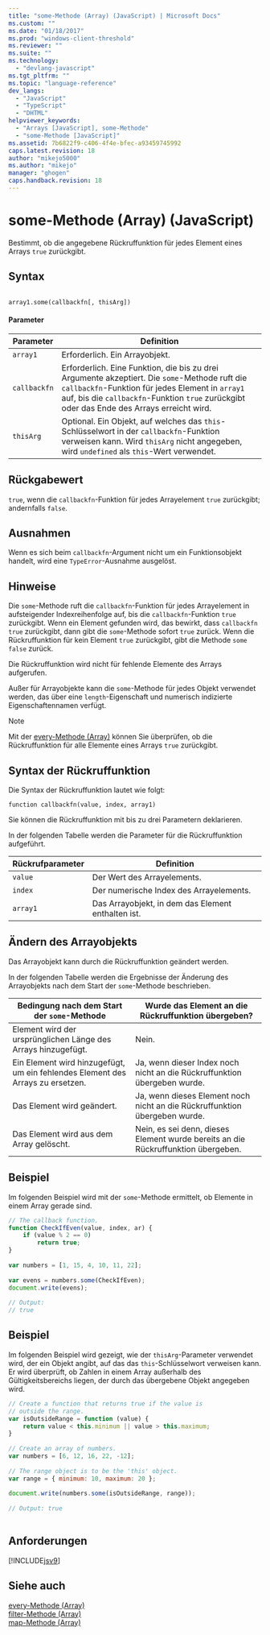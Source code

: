 ```yaml
---
title: "some-Methode (Array) (JavaScript) | Microsoft Docs"
ms.custom: ""
ms.date: "01/18/2017"
ms.prod: "windows-client-threshold"
ms.reviewer: ""
ms.suite: ""
ms.technology: 
  - "devlang-javascript"
ms.tgt_pltfrm: ""
ms.topic: "language-reference"
dev_langs: 
  - "JavaScript"
  - "TypeScript"
  - "DHTML"
helpviewer_keywords: 
  - "Arrays [JavaScript], some-Methode"
  - "some-Methode [JavaScript]"
ms.assetid: 7b6822f9-c406-4f4e-bfec-a93459745992
caps.latest.revision: 18
author: "mikejo5000"
ms.author: "mikejo"
manager: "ghogen"
caps.handback.revision: 18
---
```

# some-Methode (Array) (JavaScript)
Bestimmt, ob die angegebene Rückruffunktion für jedes Element eines Arrays `true` zurückgibt.  
  
## Syntax  
  
```  
  
array1.some(callbackfn[, thisArg])  
```  
  
#### Parameter  
  
|Parameter|Definition|  
|---------------|----------------|  
|`array1`|Erforderlich.  Ein Arrayobjekt.|  
|`callbackfn`|Erforderlich.  Eine Funktion, die bis zu drei Argumente akzeptiert.  Die `some`\-Methode ruft die `callbackfn`\-Funktion für jedes Element in `array1` auf, bis die `callbackfn`\-Funktion `true` zurückgibt oder das Ende des Arrays erreicht wird.|  
|`thisArg`|Optional.  Ein Objekt, auf welches das `this`\-Schlüsselwort in der `callbackfn`\-Funktion verweisen kann.  Wird `thisArg` nicht angegeben, wird `undefined` als `this`\-Wert verwendet.|  
  
## Rückgabewert  
 `true`, wenn die `callbackfn`\-Funktion für jedes Arrayelement `true` zurückgibt; andernfalls `false`.  
  
## Ausnahmen  
 Wenn es sich beim `callbackfn`\-Argument nicht um ein Funktionsobjekt handelt, wird eine `TypeError`\-Ausnahme ausgelöst.  
  
## Hinweise  
 Die `some`\-Methode ruft die `callbackfn`\-Funktion für jedes Arrayelement in aufsteigender Indexreihenfolge auf, bis die `callbackfn`\-Funktion `true` zurückgibt.  Wenn ein Element gefunden wird, das bewirkt, dass `callbackfn` `true` zurückgibt, dann gibt die `some`\-Methode sofort `true` zurück.  Wenn die Rückruffunktion für kein Element `true` zurückgibt, gibt die Methode `some` `false` zurück.  
  
 Die Rückruffunktion wird nicht für fehlende Elemente des Arrays aufgerufen.  
  
 Außer für Arrayobjekte kann die `some`\-Methode für jedes Objekt verwendet werden, das über eine `length`\-Eigenschaft und numerisch indizierte Eigenschaftennamen verfügt.  
  
> [!NOTE]
>  Mit der [every\-Methode \(Array\)](../../javascript/reference/every-method-array-javascript.md) können Sie überprüfen, ob die Rückruffunktion für alle Elemente eines Arrays `true` zurückgibt.  
  
## Syntax der Rückruffunktion  
 Die Syntax der Rückruffunktion lautet wie folgt:  
  
 `function callbackfn(value, index, array1)`  
  
 Sie können die Rückruffunktion mit bis zu drei Parametern deklarieren.  
  
 In der folgenden Tabelle werden die Parameter für die Rückruffunktion aufgeführt.  
  
|Rückrufparameter|Definition|  
|----------------------|----------------|  
|`value`|Der Wert des Arrayelements.|  
|`index`|Der numerische Index des Arrayelements.|  
|`array1`|Das Arrayobjekt, in dem das Element enthalten ist.|  
  
## Ändern des Arrayobjekts  
 Das Arrayobjekt kann durch die Rückruffunktion geändert werden.  
  
 In der folgenden Tabelle werden die Ergebnisse der Änderung des Arrayobjekts nach dem Start der `some`\-Methode beschrieben.  
  
|Bedingung nach dem Start der `some`\-Methode|Wurde das Element an die Rückruffunktion übergeben?|  
|--------------------------------------------------|---------------------------------------------------------|  
|Element wird der ursprünglichen Länge des Arrays hinzugefügt.|Nein.|  
|Ein Element wird hinzugefügt, um ein fehlendes Element des Arrays zu ersetzen.|Ja, wenn dieser Index noch nicht an die Rückruffunktion übergeben wurde.|  
|Das Element wird geändert.|Ja, wenn dieses Element noch nicht an die Rückruffunktion übergeben wurde.|  
|Das Element wird aus dem Array gelöscht.|Nein, es sei denn, dieses Element wurde bereits an die Rückruffunktion übergeben.|  
  
## Beispiel  
 Im folgenden Beispiel wird mit der `some`\-Methode ermittelt, ob Elemente in einem Array gerade sind.  
  
```javascript  
// The callback function.  
function CheckIfEven(value, index, ar) {  
    if (value % 2 == 0)  
        return true;  
}  
  
var numbers = [1, 15, 4, 10, 11, 22];  
  
var evens = numbers.some(CheckIfEven);  
document.write(evens);  
  
// Output:  
// true  
```  
  
## Beispiel  
 Im folgenden Beispiel wird gezeigt, wie der `thisArg`\-Parameter verwendet wird, der ein Objekt angibt, auf das das `this`\-Schlüsselwort verweisen kann.  Er wird überprüft, ob Zahlen in einem Array außerhalb des Gültigkeitsbereichs liegen, der durch das übergebene Objekt angegeben wird.  
  
```javascript  
// Create a function that returns true if the value is   
// outside the range.  
var isOutsideRange = function (value) {  
    return value < this.minimum || value > this.maximum;  
}  
  
// Create an array of numbers.  
var numbers = [6, 12, 16, 22, -12];  
  
// The range object is to be the 'this' object.  
var range = { minimum: 10, maximum: 20 };  
  
document.write(numbers.some(isOutsideRange, range));  
  
// Output: true  
  
```  
  
## Anforderungen  
 [!INCLUDE[jsv9](../../javascript/includes/jsv9-md.md)]  
  
## Siehe auch  
 [every\-Methode \(Array\)](../../javascript/reference/every-method-array-javascript.md)   
 [filter\-Methode \(Array\)](../../javascript/reference/filter-method-array-javascript.md)   
 [map\-Methode \(Array\)](../../javascript/reference/map-method-array-javascript.md)
